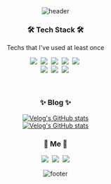<div align="center">
<img alt="header" src = "https://capsule-render.vercel.app/api?type=waving&color=0:ED145B,100:7F2B7B&height=250&section=header&text=Jihyeon%20Park&fontSize=90&fontColor=FFFFFF" />
</div>
  
  <h3 align="center">🛠 Tech Stack 🛠</h3>

  <p align="center"> Techs that I've used at least once </p>

 
<p align="center">  
  <img src="https://img.shields.io/badge/C-A8B9CC?style=flat-square&logo=C&logoColor=white"/></a>&nbsp 
  <img src="https://img.shields.io/badge/Swift-F05138?style=flat-square&logo=Swift&logoColor=white"/></a>&nbsp
  <img src="https://img.shields.io/badge/Java-007396?style=flat-square&logo=Java&logoColor=white"/></a>&nbsp
  <img src="https://img.shields.io/badge/html-E34F26?style=flat-square&logo=html5&logoColor=white"/></a>&nbsp
  <img src="https://img.shields.io/badge/css-1572B6?style=flat-square&logo=css3&logoColor=white"/></a>&nbsp 
  <br>
  <img src="https://img.shields.io/badge/Photoshop-31A8FF?style=flat-square&logo=AdobePhotoshop&logoColor=white"/></a>&nbsp
  <img src="https://img.shields.io/badge/Illustrator-FF9A00?style=flat-square&logo=AdobeIllustrator&logoColor=white"/></a>&nbsp 
  <img src="https://img.shields.io/badge/Figma-F24E1E?style=flat-square&logo=Figma&logoColor=white"/></a>&nbsp
</p>

<br>
<h3 align="center">✨ Blog ✨</h3>

<div align="center" style="text-align:center">

  [![Velog's GitHub stats](https://velog-readme-stats.vercel.app/api?name=jihyeon318&tag=swift)](https://velog.io/@jihyeon318)
  <br>
  [![Velog's GitHub stats](https://velog-readme-stats.vercel.app/api?name=jihyeon318&tag=Java)](https://velog.io/@jihyeon318)
</div>

<h3 align="center"> 🧸 Me 🧸 </h3>
<p align="center">
  <a href="https://velog.io/@jihyeon318"><img src="https://img.shields.io/badge/Tech%20Blog-11B48A?style=flat-square&logo=Vimeo&logoColor=white&link=https://velog.io/@jihyeon318"/></a>&nbsp
  <a href="https://www.instagram.com/develxxper/"><img src="https://img.shields.io/badge/Instagram-E4405F?style=flat-square&logo=Instagram&logoColor=white&link=https://www.instagram.com/develxxper/"/></a>&nbsp
  <a href="mailto:jihyeon318@naver.com"><img src="https://img.shields.io/badge/Gmail-d14836?style=flat-square&logo=Gmail&logoColor=white&link=jihyeon318@naver.com"/></a>
</p>

<div align="center">
<img alt="footer" src = "https://capsule-render.vercel.app/api?type=waving&color=0:ED145B,100:7F2B7B&height=250&section=footer" />
</div>

